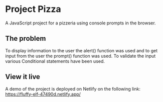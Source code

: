 # Project Pizza

A JavaScript project for a pizzeria using console prompts in the browser.

## The problem

To display information to the user the alert() function was used and to get input from the user the prompt() function was used.
To validate the input various Conditional statements have been used.

## View it live

A demo of the project is deployed on Netlify on the following link:
https://fluffy-elf-47490d.netlify.app/